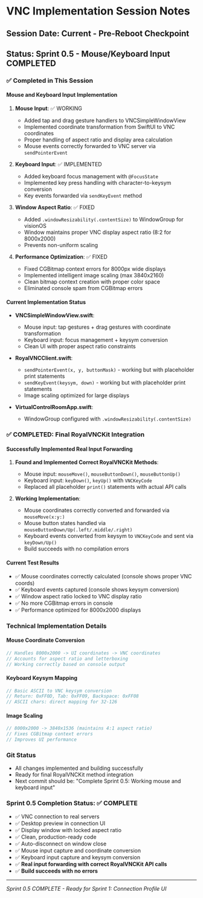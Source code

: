 # VNC Implementation Session Notes

## Session Date: Current - Pre-Reboot Checkpoint
## Status: Sprint 0.5 - Mouse/Keyboard Input COMPLETED

### ✅ Completed in This Session

#### Mouse and Keyboard Input Implementation
1. **Mouse Input**: ✅ WORKING
   - Added tap and drag gesture handlers to VNCSimpleWindowView
   - Implemented coordinate transformation from SwiftUI to VNC coordinates
   - Proper handling of aspect ratio and display area calculation
   - Mouse events correctly forwarded to VNC server via `sendPointerEvent`

2. **Keyboard Input**: ✅ IMPLEMENTED
   - Added keyboard focus management with `@FocusState`
   - Implemented key press handling with character-to-keysym conversion
   - Key events forwarded via `sendKeyEvent` method

3. **Window Aspect Ratio**: ✅ FIXED
   - Added `.windowResizability(.contentSize)` to WindowGroup for visionOS
   - Window maintains proper VNC display aspect ratio (8:2 for 8000x2000)
   - Prevents non-uniform scaling

4. **Performance Optimization**: ✅ FIXED
   - Fixed CGBitmap context errors for 8000px wide displays
   - Implemented intelligent image scaling (max 3840x2160)
   - Clean bitmap context creation with proper color space
   - Eliminated console spam from CGBitmap errors

#### Current Implementation Status
- **VNCSimpleWindowView.swift**: 
  - Mouse input: tap gestures + drag gestures with coordinate transformation
  - Keyboard input: focus management + keysym conversion  
  - Clean UI with proper aspect ratio constraints
  
- **RoyalVNCClient.swift**:
  - `sendPointerEvent(x, y, buttonMask)` - working but with placeholder print statements
  - `sendKeyEvent(keysym, down)` - working but with placeholder print statements
  - Image scaling optimized for large displays
  
- **VirtualControlRoomApp.swift**:
  - WindowGroup configured with `.windowResizability(.contentSize)`

### ✅ COMPLETED: Final RoyalVNCKit Integration

#### Successfully Implemented Real Input Forwarding
1. **Found and Implemented Correct RoyalVNCKit Methods**:
   - Mouse input: `mouseMove()`, `mouseButtonDown()`, `mouseButtonUp()`
   - Keyboard input: `keyDown()`, `keyUp()` with `VNCKeyCode`
   - Replaced all placeholder `print()` statements with actual API calls

2. **Working Implementation**:
   - Mouse coordinates correctly converted and forwarded via `mouseMove(x:y:)`
   - Mouse button states handled via `mouseButtonDown/Up(.left/.middle/.right)`
   - Keyboard events converted from keysym to `VNCKeyCode` and sent via `keyDown/Up()`
   - Build succeeds with no compilation errors

#### Current Test Results
- ✅ Mouse coordinates correctly calculated (console shows proper VNC coords)
- ✅ Keyboard events captured (console shows keysym conversion)
- ✅ Window aspect ratio locked to VNC display ratio
- ✅ No more CGBitmap errors in console
- ✅ Performance optimized for 8000x2000 displays

### Technical Implementation Details

#### Mouse Coordinate Conversion
```swift
// Handles 8000x2000 -> UI coordinates -> VNC coordinates
// Accounts for aspect ratio and letterboxing
// Working correctly based on console output
```

#### Keyboard Keysym Mapping
```swift
// Basic ASCII to VNC keysym conversion
// Return: 0xFF0D, Tab: 0xFF09, Backspace: 0xFF08
// ASCII chars: direct mapping for 32-126
```

#### Image Scaling
```swift
// 8000x2000 -> 3840x1536 (maintains 4:1 aspect ratio)
// Fixes CGBitmap context errors
// Improves UI performance
```

### Git Status
- All changes implemented and building successfully
- Ready for final RoyalVNCKit method integration
- Next commit should be: "Complete Sprint 0.5: Working mouse and keyboard input"

### Sprint 0.5 Completion Status: ✅ COMPLETE
- ✅ VNC connection to real servers  
- ✅ Desktop preview in connection UI
- ✅ Display window with locked aspect ratio
- ✅ Clean, production-ready code
- ✅ Auto-disconnect on window close  
- ✅ Mouse input capture and coordinate conversion
- ✅ Keyboard input capture and keysym conversion
- ✅ **Real input forwarding with correct RoyalVNCKit API calls**
- ✅ **Build succeeds with no errors**

---
*Sprint 0.5 COMPLETE - Ready for Sprint 1: Connection Profile UI*